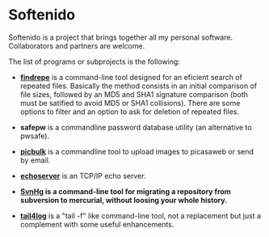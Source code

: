 <h1>Softenido</h1> Softenido is a project that brings together all my personal software. Collaborators and partners are welcome.

The list of programs or subprojects is the following:

- **[findrepe](FindRepe.md)** is a command-line tool designed for an eficient search of repeated files. Basically the method consists in an initial comparison of file sizes, followed by an MD5 and SHA1 signature comparison (both must be satified to avoid MD5 or SHA1 collisions). There are some options to filter and an option to ask for deletion of repeated files.

- **safepw** is a commandline password database utility (an alternative to pwsafe).

- **[picbulk](picbulk.md)** is a commandline tool to upload images to picasaweb or send by email.

- **[echoserver](echoserver.md)** is an TCP/IP echo server.

- **[SvnHg](SvnHg.md) is a command-line tool for migrating a repository from subversion to mercurial, without loosing your whole history.**

- **[tail4log](Tail4Log.md)** is a "tail -f" like command-line tool, not a replacement but just a complement with some useful enhancements.
